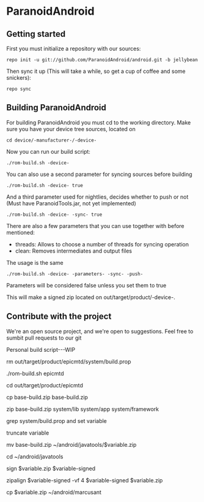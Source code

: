 ParanoidAndroid
===============

Getting started
---------------
First you must initialize a repository with our sources:

    repo init -u git://github.com/ParanoidAndroid/android.git -b jellybean

Then sync it up (This will take a while, so get a cup of coffee and some snickers):

    repo sync


Building ParanoidAndroid
------------------------

For building ParanoidAndroid you must cd to the working directory.
Make sure you have your device tree sources, located on

    cd device/-manufacturer-/-device-

Now you can run our build script:

    ./rom-build.sh -device-


You can also use a second parameter for syncing sources before building

    ./rom-build.sh -device- true

And a third parameter used for nightlies, decides whether to push or not (Must have ParanoidTools.jar, not yet implemented)

    ./rom-build.sh -device- -sync- true

There are also a few parameters that you can use together with before mentioned:

* threads: Allows to choose a number of threads for syncing operation
* clean: Removes intermediates and output files

The usage is the same
    
    ./rom-build.sh -device- -parameters- -sync- -push-

Parameters will be considered false unless you set them to true

This will make a signed zip located on out/target/product/-device-.

Contribute with the project
---------------------------

We're an open source project, and we're open to suggestions. Feel free to sumbit pull requests to our git

Personal build script---WIP

rm out/target/product/epicmtd/system/build.prop

./rom-build.sh epicmtd

cd out/target/product/epicmtd

cp base-build.zip base-build.zip

zip base-build.zip system/lib system/app system/framework

grep system/build.prop and set variable

truncate variable

mv base-build.zip ~/android/javatools/$variable.zip

cd ~/android/javatools

sign $variable.zip $variable-signed

zipalign $variable-signed -vf 4 $variable-signed $variable.zip

cp $variable.zip ~/android/marcusant